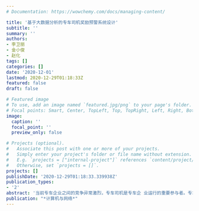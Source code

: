 ```yaml
---
# Documentation: https://wowchemy.com/docs/managing-content/

title: '基于大数据分析的专车司机奖励预警系统设计'
subtitle: ''
summary: ''
authors:
- 李卫丽
- 金小俊
- 赵化
tags: []
categories: []
date: '2020-12-01'
lastmod: 2020-12-29T01:18:33Z
featured: false
draft: false

# Featured image
# To use, add an image named `featured.jpg/png` to your page's folder.
# Focal points: Smart, Center, TopLeft, Top, TopRight, Left, Right, BottomLeft, Bottom, BottomRight.
image:
  caption: ''
  focal_point: ''
  preview_only: false

# Projects (optional).
#   Associate this post with one or more of your projects.
#   Simply enter your project's folder or file name without extension.
#   E.g. `projects = ["internal-project"]` references `content/project/deep-learning/index.md`.
#   Otherwise, set `projects = []`.
projects: []
publishDate: '2020-12-29T01:18:33.339938Z'
publication_types:
- '2'
abstract: '当前专车企业之间的竞争异常激烈，专车司机是专车企 业运行的重要参与者。专车司机的积极性及服务质量，对专车 企业的发展有着至关重要的影响。当前各大专车企业针对司 机设置了各种奖励制度，司机对于奖励的发放非常敏感。本文 从奖励预警角度，通过大数据分析的介入，对异常的奖励发 放，通过告警通知企业做好预案，提高企业平台对异常情况的 响应速度和对司机的人文关怀，进而提高专车司机的积极性 和对平台的忠实度。本文主要围绕司机关注的核心——奖励 发放部分进行研究。'
publication: "*计算机与网络*"
---
```


